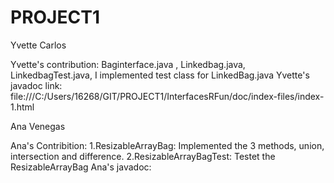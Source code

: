 # PROJECT1

Yvette Carlos

Yvette's contribution:  Baginterface.java , Linkedbag.java, LinkedbagTest.java, I implemented test class for LinkedBag.java
Yvette's javadoc link: file:///C:/Users/16268/GIT/PROJECT1/InterfacesRFun/doc/index-files/index-1.html

Ana Venegas

Ana's Contribition:
    1.ResizableArrayBag: Implemented the 3 methods, union, intersection and difference. 
    2.ResizableArrayBagTest: Testet the ResizableArrayBag
Ana's javadoc: 



